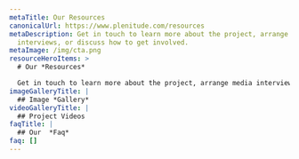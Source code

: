 ```yaml
---
metaTitle: Our Resources
canonicalUrl: https://www.plenitude.com/resources
metaDescription: Get in touch to learn more about the project, arrange media
  interviews, or discuss how to get involved.
metaImage: /img/cta.png
resourceHeroItems: >
  # Our *Resources*

  Get in touch to learn more about the project, arrange media interviews, or discuss how to get involved.
imageGalleryTitle: |
  ## Image *Gallery*
videoGalleryTitle: |
  ## Project Videos
faqTitle: |
  ## Our  *Faq*
faq: []
---
```


